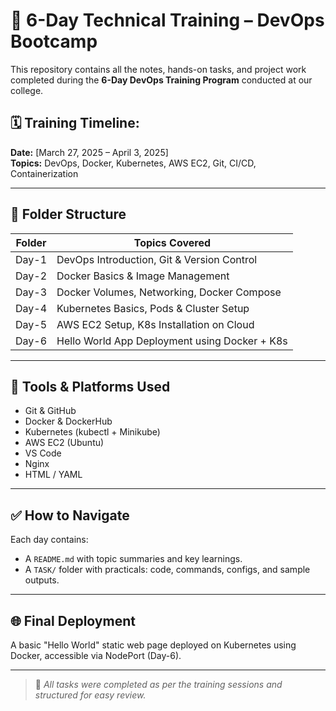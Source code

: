 # 🚀 6-Day Technical Training – DevOps Bootcamp

This repository contains all the notes, hands-on tasks, and project work completed during the **6-Day DevOps Training Program** conducted at our college.

## 🗓️ Training Timeline:  
**Date:** [March 27, 2025 – April 3, 2025]  
**Topics:** DevOps, Docker, Kubernetes, AWS EC2, Git, CI/CD, Containerization

---

## 📂 Folder Structure

| Folder | Topics Covered |
|--------|----------------|
| Day-1  | DevOps Introduction, Git & Version Control |
| Day-2  | Docker Basics & Image Management |
| Day-3  | Docker Volumes, Networking, Docker Compose |
| Day-4  | Kubernetes Basics, Pods & Cluster Setup |
| Day-5  | AWS EC2 Setup, K8s Installation on Cloud |
| Day-6  | Hello World App Deployment using Docker + K8s |

---

## 🔧 Tools & Platforms Used
- Git & GitHub
- Docker & DockerHub
- Kubernetes (kubectl + Minikube)
- AWS EC2 (Ubuntu)
- VS Code
- Nginx
- HTML / YAML

---

## ✅ How to Navigate
Each day contains:
- A `README.md` with topic summaries and key learnings.
- A `TASK/` folder with practicals: code, commands, configs, and sample outputs.

---

## 🌐 Final Deployment
A basic "Hello World" static web page deployed on Kubernetes using Docker, accessible via NodePort (Day-6).

---

> 📌 *All tasks were completed as per the training sessions and structured for easy review.*